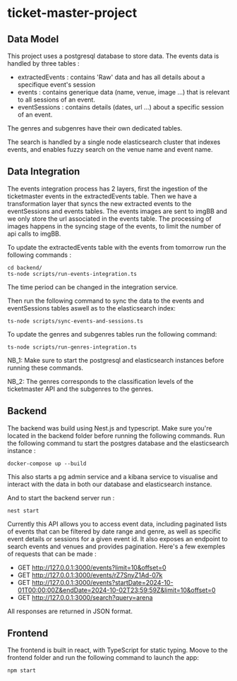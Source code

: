 # ticket-master-project

## Data Model 

This project uses a postgresql database to store data.
The events data is handled by three tables :
- extractedEvents : contains 'Raw' data and has all details about a specifique event's session
- events : contains generique data (name, venue, image ...) that is relevant to all sessions of an event.  
- eventSessions : contains details (dates, url ...) about a specific session of an event.

The genres and subgenres have their own dedicated tables. 

The search is handled by a single node elasticsearch cluster that indexes events, and enables fuzzy search on the venue name and event name.

## Data Integration

The events integration process has 2 layers, first the ingestion of the ticketmaster events in the extractedEvents table. 
Then we have a transformation layer that syncs the new extracted events to the eventSessions and events tables.
The events images are sent to imgBB and we only store the url associated in the events table. 
The processing of images happens in the syncing stage of the events, to limit the number of api calls to imgBB.

To update the extractedEvents table with the events from tomorrow run the following commands : 
```
cd backend/
ts-node scripts/run-events-integration.ts
```
The time period can be changed in the integration service.

Then run the following command to sync the data to the events and eventSessions tables aswell as to the elasticsearch index:
```
ts-node scripts/sync-events-and-sessions.ts
```

To update the genres and subgenres tables run the following command:
```
ts-node scripts/run-genres-integration.ts
```

NB_1: Make sure to start the postgresql and elasticsearch instances before running these commands.

NB_2: The genres corresponds to the classification levels of the ticketmaster API and the subgenres to the genres.

## Backend 

The backend was build using Nest.js and typescript.
Make sure you're located in the backend folder before running the following commands.
Run the following command tu start the postgres database and the elasticsearch instance :
```
docker-compose up --build
```
This also starts a pg admin service and a kibana service to visualise and interact with the data in both our database and elasticsearch instance.

And to start the backend server run :
```
nest start
```

Currently this API allows you to access event data, including paginated lists of events that can be filtered by date range and genre, as well as specific event details or sessions for a given event id. It also exposes an endpoint to search events and venues and provides pagination.
Here's a few exemples of requests that can be made :
- GET http://127.0.0.1:3000/events?limit=10&offset=0
- GET http://127.0.0.1:3000/events/rZ7SnyZ1Ad-07k
- GET http://127.0.0.1:3000/events?startDate=2024-10-01T00:00:00Z&endDate=2024-10-02T23:59:59Z&limit=10&offset=0
- GET http://127.0.0.1:3000/search?query=arena

All responses are returned in JSON format.

## Frontend

The frontend is built in react, with TypeScript for static typing.
Moove to the frontend folder and run the following command to launch the app:
```
npm start
```